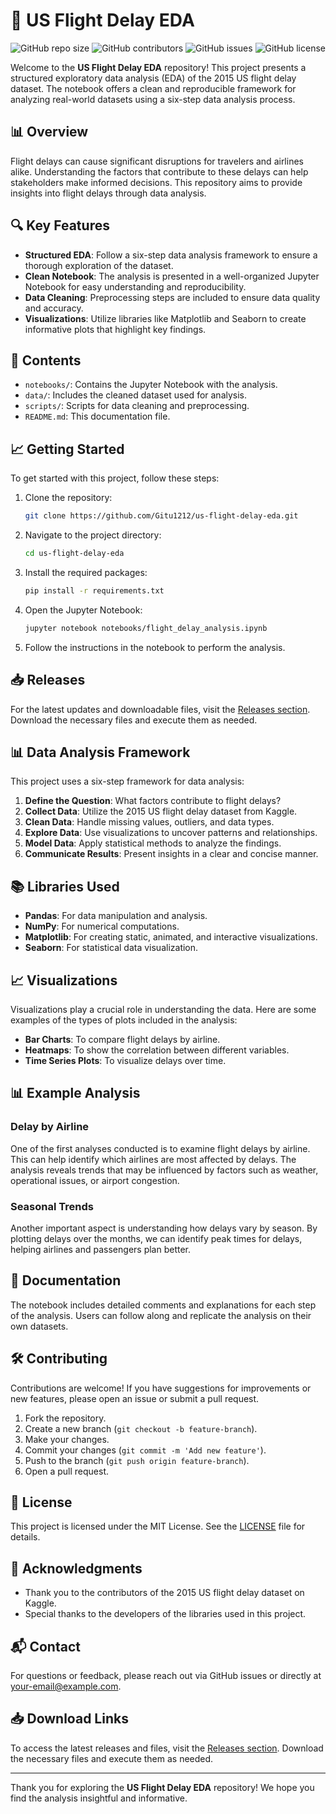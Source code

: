 # 🛫 US Flight Delay EDA

![GitHub repo size](https://img.shields.io/github/repo-size/Gitu1212/us-flight-delay-eda) ![GitHub contributors](https://img.shields.io/github/contributors/Gitu1212/us-flight-delay-eda) ![GitHub issues](https://img.shields.io/github/issues/Gitu1212/us-flight-delay-eda) ![GitHub license](https://img.shields.io/github/license/Gitu1212/us-flight-delay-eda)

Welcome to the **US Flight Delay EDA** repository! This project presents a structured exploratory data analysis (EDA) of the 2015 US flight delay dataset. The notebook offers a clean and reproducible framework for analyzing real-world datasets using a six-step data analysis process.

## 📊 Overview

Flight delays can cause significant disruptions for travelers and airlines alike. Understanding the factors that contribute to these delays can help stakeholders make informed decisions. This repository aims to provide insights into flight delays through data analysis.

## 🔍 Key Features

- **Structured EDA**: Follow a six-step data analysis framework to ensure a thorough exploration of the dataset.
- **Clean Notebook**: The analysis is presented in a well-organized Jupyter Notebook for easy understanding and reproducibility.
- **Data Cleaning**: Preprocessing steps are included to ensure data quality and accuracy.
- **Visualizations**: Utilize libraries like Matplotlib and Seaborn to create informative plots that highlight key findings.

## 📁 Contents

- `notebooks/`: Contains the Jupyter Notebook with the analysis.
- `data/`: Includes the cleaned dataset used for analysis.
- `scripts/`: Scripts for data cleaning and preprocessing.
- `README.md`: This documentation file.

## 📈 Getting Started

To get started with this project, follow these steps:

1. Clone the repository:
   ```bash
   git clone https://github.com/Gitu1212/us-flight-delay-eda.git
   ```

2. Navigate to the project directory:
   ```bash
   cd us-flight-delay-eda
   ```

3. Install the required packages:
   ```bash
   pip install -r requirements.txt
   ```

4. Open the Jupyter Notebook:
   ```bash
   jupyter notebook notebooks/flight_delay_analysis.ipynb
   ```

5. Follow the instructions in the notebook to perform the analysis.

## 📥 Releases

For the latest updates and downloadable files, visit the [Releases section](https://github.com/Gitu1212/us-flight-delay-eda/releases). Download the necessary files and execute them as needed.

## 📊 Data Analysis Framework

This project uses a six-step framework for data analysis:

1. **Define the Question**: What factors contribute to flight delays?
2. **Collect Data**: Utilize the 2015 US flight delay dataset from Kaggle.
3. **Clean Data**: Handle missing values, outliers, and data types.
4. **Explore Data**: Use visualizations to uncover patterns and relationships.
5. **Model Data**: Apply statistical methods to analyze the findings.
6. **Communicate Results**: Present insights in a clear and concise manner.

## 📚 Libraries Used

- **Pandas**: For data manipulation and analysis.
- **NumPy**: For numerical computations.
- **Matplotlib**: For creating static, animated, and interactive visualizations.
- **Seaborn**: For statistical data visualization.

## 📈 Visualizations

Visualizations play a crucial role in understanding the data. Here are some examples of the types of plots included in the analysis:

- **Bar Charts**: To compare flight delays by airline.
- **Heatmaps**: To show the correlation between different variables.
- **Time Series Plots**: To visualize delays over time.

## 📊 Example Analysis

### Delay by Airline

One of the first analyses conducted is to examine flight delays by airline. This can help identify which airlines are most affected by delays. The analysis reveals trends that may be influenced by factors such as weather, operational issues, or airport congestion.

### Seasonal Trends

Another important aspect is understanding how delays vary by season. By plotting delays over the months, we can identify peak times for delays, helping airlines and passengers plan better.

## 📖 Documentation

The notebook includes detailed comments and explanations for each step of the analysis. Users can follow along and replicate the analysis on their own datasets.

## 🛠️ Contributing

Contributions are welcome! If you have suggestions for improvements or new features, please open an issue or submit a pull request.

1. Fork the repository.
2. Create a new branch (`git checkout -b feature-branch`).
3. Make your changes.
4. Commit your changes (`git commit -m 'Add new feature'`).
5. Push to the branch (`git push origin feature-branch`).
6. Open a pull request.

## 📄 License

This project is licensed under the MIT License. See the [LICENSE](LICENSE) file for details.

## 🌟 Acknowledgments

- Thank you to the contributors of the 2015 US flight delay dataset on Kaggle.
- Special thanks to the developers of the libraries used in this project.

## 📬 Contact

For questions or feedback, please reach out via GitHub issues or directly at [your-email@example.com](mailto:your-email@example.com).

## 📥 Download Links

To access the latest releases and files, visit the [Releases section](https://github.com/Gitu1212/us-flight-delay-eda/releases). Download the necessary files and execute them as needed.

---

Thank you for exploring the **US Flight Delay EDA** repository! We hope you find the analysis insightful and informative.